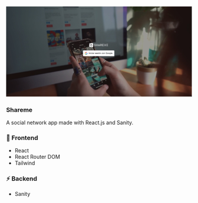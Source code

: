 <img
    src="./docs/images/ss1.jpeg"
/>

### Shareme
A social network app made with React.js and Sanity.


### 🎨 Frontend
- React
- React Router DOM
- Tailwind

### ⚡️ Backend
- Sanity